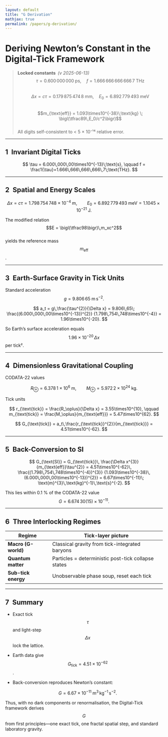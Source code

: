 ```yaml
---
layout: default
title: "G Derivation"
mathjax: true
permalink: /papers/g-derivation/
---
```



# Deriving Newton’s Constant in the Digital-Tick Framework

> **Locked constants** *(v 2025-06-13)*  
> $$\tau = 0.600\,000\,000\;\text{ps},\quad
> f = 1.666\,666\,666\,666\,7\;\text{THz}$$  
> $$\Delta x = c\tau = 0.179\,875\,474\,8\;\text{mm},
> \quad E_0 = 6.892\,779\,493\;\text{meV}$$  
> $$m_{\text{eff}} = 1.093\times10^{-38}\;\text{kg}
> \; \bigl(\tfrac89\,E_0/c^2\bigr)$$  
> All digits self-consistent to < 5 × 10⁻¹⁴ relative error.

---

## 1 Invariant Digital Ticks  

$$
\tau = 6.000\,000\,00\times10^{-13}\;\text{s},
\qquad
f = \frac1{\tau}=1.666\,666\,666\,666\,7\;\text{THz}.
$$

---

## 2 Spatial and Energy Scales  

$$
\Delta x = c\tau = 1.798\,754\,748\times10^{-4}\;\text{m},
\qquad
E_{0} = 6.892\,779\,493\;\text{meV}
      = 1.1045\times10^{-21}\;\text{J}.
$$

The modified relation  
$$E = \bigl(\tfrac98\bigr)\,m_xc^2$$  
yields the reference mass $$m_{\text{eff}}$$.

---

## 3 Earth-Surface Gravity in Tick Units  

Standard acceleration $$g = 9.806\,65\;\text{m}\,\text{s}^{-2}.$$

$$
a_t = g\,\frac{\tau^{2}}{\Delta x}
     = 9.806\,65\;
       \frac{(6.000\,000\,00\times10^{-13})^{2}}
            {1.798\,754\,748\times10^{-4}}
     = 1.96\times10^{-20}.
$$

So Earth’s surface acceleration equals  
$$1.96\times10^{-20}\,\Delta x$$ per tick².

---

## 4 Dimensionless Gravitational Coupling  

CODATA-22 values  

$$
R_\oplus = 6.378\,1\times10^{6}\;\text{m},
\qquad
M_\oplus = 5.972\,2\times10^{24}\;\text{kg}.
$$

Tick units  

$$
r_{\text{tick}}
  = \frac{R_\oplus}{\Delta x}
  = 3.55\times10^{10},
\qquad
m_{\text{tick}}
  = \frac{M_\oplus}{m_{\text{eff}}}
  = 5.47\times10^{62}.
$$

$$
G_{\text{tick}}
  = a_t\,\frac{r_{\text{tick}}^{2}}{m_{\text{tick}}}
  = 4.51\times10^{-62}.
$$

---

## 5 Back-Conversion to SI  

$$
G_{\text{SI}}
  = G_{\text{tick}}\,
    \frac{\Delta x^{3}}{m_{\text{eff}}\tau^{2}}
  = 4.51\times10^{-62}\,
    \frac{(1.798\,754\,748\times10^{-4})^{3}}
         {1.093\times10^{-38}\,(6.000\,000\,00\times10^{-13})^{2}}
  = 6.67\times10^{-11}\;
    \text{m}^{3}\,\text{kg}^{-1}\,\text{s}^{-2}.
$$

This lies within 0.1 % of the CODATA-22 value  
$$G = 6.674\,30(15)\times10^{-11}.$$

---

## 6 Three Interlocking Regimes  

| Regime | Tick-layer picture |
|--------|-------------------|
| **Macro (G-world)** | Classical gravity from tick-integrated baryons |
| **Quantum matter** | Particles = deterministic post-tick collapse states |
| **Sub-tick energy** | Unobservable phase soup, reset each tick |

---

## 7 Summary  

* Exact tick $$\tau$$ and light-step $$\Delta x$$ lock the lattice.  
* Earth data give $$G_{\text{tick}} = 4.51\times10^{-62}$$.  
* Back-conversion reproduces Newton’s constant:

  $$
  G = 6.67\times10^{-11}\;
      \text{m}^{3}\,\text{kg}^{-1}\,\text{s}^{-2}.
  $$

Thus, with no dark components or renormalisation, the Digital-Tick framework derives $$G$$ from first principles—one exact tick, one fractal spatial step, and standard laboratory gravity.
